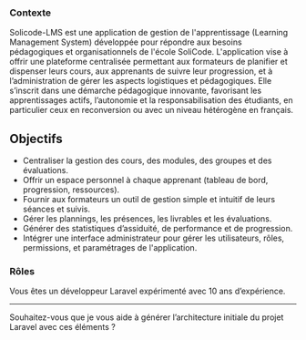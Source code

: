 ### Contexte

Solicode-LMS est une application de gestion de l'apprentissage (Learning Management System) développée pour répondre aux besoins pédagogiques et organisationnels de l'école SoliCode. L'application vise à offrir une plateforme centralisée permettant aux formateurs de planifier et dispenser leurs cours, aux apprenants de suivre leur progression, et à l’administration de gérer les aspects logistiques et pédagogiques. Elle s’inscrit dans une démarche pédagogique innovante, favorisant les apprentissages actifs, l’autonomie et la responsabilisation des étudiants, en particulier ceux en reconversion ou avec un niveau hétérogène en français.

## Objectifs

* Centraliser la gestion des cours, des modules, des groupes et des évaluations.
* Offrir un espace personnel à chaque apprenant (tableau de bord, progression, ressources).
* Fournir aux formateurs un outil de gestion simple et intuitif de leurs séances et suivis.
* Gérer les plannings, les présences, les livrables et les évaluations.
* Générer des statistiques d’assiduité, de performance et de progression.
* Intégrer une interface administrateur pour gérer les utilisateurs, rôles, permissions, et paramétrages de l'application.

### Rôles

Vous êtes un développeur Laravel expérimenté avec 10 ans d’expérience. 


---

Souhaitez-vous que je vous aide à générer l’architecture initiale du projet Laravel avec ces éléments ?
